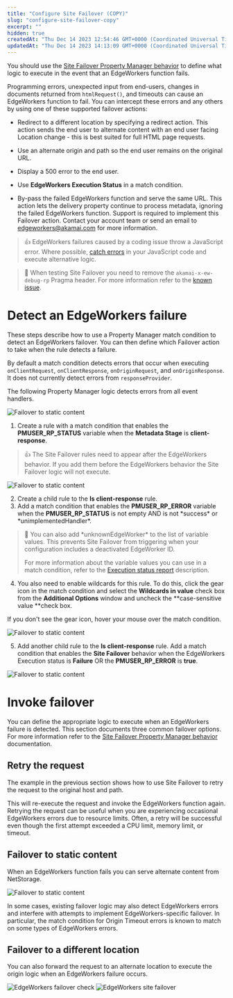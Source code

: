```yaml
---
title: "Configure Site Failover (COPY)"
slug: "configure-site-failover-copy"
excerpt: ""
hidden: true
createdAt: "Thu Dec 14 2023 12:54:46 GMT+0000 (Coordinated Universal Time)"
updatedAt: "Thu Dec 14 2023 14:13:09 GMT+0000 (Coordinated Universal Time)"
---
```

You should use the [Site Failover Property Manager behavior](https://techdocs.akamai.com/property-mgr/docs/site-failover) to define what logic to execute in the event that an EdgeWorkers function fails.

Programming errors, unexpected input from end-users, changes in documents returned from `htmlRequest()`, and timeouts can cause an EdgeWorkers function to fail. You can intercept these errors and any others by using one of these supported failover actions:

- Redirect to a different location by specifying a redirect action. This action sends the end user to alternate content with an end user facing Location change - this is best suited for full HTML page requests.

- Use an alternate origin and path so the end user remains on the original URL.

- Display a 500 error to the end user.

- Use **EdgeWorkers Execution Status** in a match condition. 

- By-pass the failed EdgeWorkers function and serve the same URL. This action lets the delivery property continue to process metadata, ignoring the failed EdgeWorkers function.  Support is required to implement this Failover action. Contact your account team or send an email to [edgeworkers@akamai.com](mailto:edgeworkers@akamai.com) for more information. 

> 👍 EdgeWorkers failures caused by a coding issue throw a JavaScript error. Where possible, [catch errors](javascript-error-handling.md) in your JavaScript code and execute alternative logic.

> 📘 When testing Site Failover you need to remove the `akamai-x-ew-debug-rp` Pragma header. For more information refer to the [known issue](known-issues.md#site-failover-and-responseprovider-built-in-variable).

# Detect an EdgeWorkers failure

These steps describe how to use a Property Manager match condition to detect an EdgeWorkers failover. You can then define which Failover action to take when the rule detects a failure. 

By default a match condition detects errors that occur when executing `onClientRequest`, `onClientResponse`, `onOriginRequest`, and `onOriginResponse`.  It does not currently detect errors from `responseProvider`.

The following Property Manager logic detects errors from all event handlers.

 <Frame>
  <img src="https://techdocs.akamai.com/edgeworkers/img/property-manager-logic-v1.png" alt="Failover to static content"/>
</Frame>

1. Create a rule with a match condition that enables the **PMUSER_RP_STATUS** variable when the **Metadata Stage** is **client-response**.

> 👍 The Site Failover rules need to appear after the EdgeWorkers behavior. If you add them before the EdgeWorkers behavior the Site Failover logic will not execute.

 <Frame>
  <img src="https://techdocs.akamai.com/edgeworkers/img/is-client-response-v1.png" alt="Failover to static content"/>
</Frame>

2. Create a child rule to the **Is client-response** rule. 
3. Add a match condition that enables the **PMUSER_RP_ERROR** variable when the **PMUSER_RP_STATUS** is not empty AND is not \*success\* or \*unimplementedHandler\*.

> 📘 You can also add \*unknownEdgeWorker\* to the list of variable values. This prevents Site Failover from triggering when your configuration includes a deactivated EdgeWorker ID.
> 
> For more information about the variable values you can use in a match condition,  refer to the [Execution status report](manage-report-data.md#execution-status-report) description.

4. You also need to enable wildcards for this rule. To do this, click the gear icon in the match condition and select the **Wildcards in value**  check box from the **Additional Options** window and uncheck the **case-sensitive value **check box. 

  If you don't see the gear icon, hover your mouse over the match condition.

  <Frame>
  <img src="https://techdocs.akamai.com/edgeworkers/img/rp-status-v1.png" alt="Failover to static content"/>
</Frame>

5. Add another child rule to the **Is client-response** rule.  Add a match condition that enables the **Site Failover** behavior when the EdgeWorkers Execution status is **Failure** OR the **PMUSER_RP_ERROR** is **true**.

  <Frame>
  <img src="https://techdocs.akamai.com/edgeworkers/img/on-ew-error-v1.png" alt="Failover to static content"/>
</Frame>

# Invoke failover

You can define the appropriate logic to execute when an EdgeWorkers failure is detected. This section documents three common failover options. For more information refer to the [Site Failover Property Manager behavior](https://techdocs.akamai.com/property-mgr/docs/site-failover) documentation.

## Retry the request

The example in the previous section shows how to use Site Failover to retry the request to the original host and path. 

This will re-execute the request and invoke the EdgeWorkers function again. Retrying the request can be useful when you are experiencing occasional EdgeWorkers errors due to resource limits. Often, a retry will be successful even though the first attempt exceeded a CPU limit, memory limit, or timeout.

## Failover to static content

When an EdgeWorkers function fails you can serve alternate content from NetStorage.

 <Frame>
  <img src="https://techdocs.akamai.com/edgeworkers/img/failover-to-static-content-v2.png" alt="Failover to static content"/>
</Frame>

In some cases, existing failover logic may also detect EdgeWorkers errors and interfere with attempts to implement EdgeWorkers-specific failover.  In particular, the match condition for Origin Timeout errors is known to match on some types of EdgeWorkers errors.

## Failover to a different location

You can also forward the request to an alternate location to execute the origin logic when an EdgeWorkers failure occurs.

 <Frame>
  <img src="https://techdocs.akamai.com/edgeworkers/img/edgeworkers-failover-check-v1.jpg" alt="EdgeWorkers failover check"/>
</Frame>

 <Frame>
  <img src="https://techdocs.akamai.com/edgeworkers/img/edgeworkers-site-failover-v1.jpg" alt="EdgeWorkers site failover"/>
</Frame>
